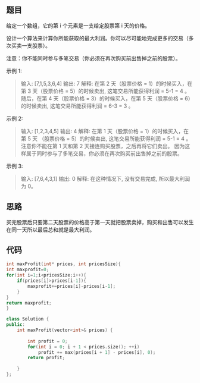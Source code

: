 ## 题目

给定一个数组，它的第 i 个元素是一支给定股票第 i 天的价格。

设计一个算法来计算你所能获取的最大利润。你可以尽可能地完成更多的交易（多次买卖一支股票）。

注意：你不能同时参与多笔交易（你必须在再次购买前出售掉之前的股票）。

示例 1:

> 输入: [7,1,5,3,6,4]
> 输出: 7
> 解释: 在第 2 天（股票价格 = 1）的时候买入，在第 3 天（股票价格 = 5）的时候卖出, 这笔交易所能获得利润 = 5-1 = 4 。
>      随后，在第 4 天（股票价格 = 3）的时候买入，在第 5 天（股票价格 = 6）的时候卖出, 这笔交易所能获得利润 = 6-3 = 3 。

示例 2:

> 输入: [1,2,3,4,5]
> 输出: 4
> 解释: 在第 1 天（股票价格 = 1）的时候买入，在第 5 天 （股票价格 = 5）的时候卖出, 这笔交易所能获得利润 = 5-1 = 4 。
>      注意你不能在第 1 天和第 2 天接连购买股票，之后再将它们卖出。
>      因为这样属于同时参与了多笔交易，你必须在再次购买前出售掉之前的股票。

示例 3:

> 输入: [7,6,4,3,1]
> 输出: 0
> 解释: 在这种情况下, 没有交易完成, 所以最大利润为 0。

## 思路

买完股票后只要第二天股票的价格高于第一天就把股票卖掉，购买和出售可以发生在同一天所以最后总和就是最大利润。

## 代码

```c
int maxProfit(int* prices, int pricesSize){
int maxprofit=0;
for(int i=1;i<pricesSize;i++){
    if(prices[i]>prices[i-1]){
        maxprofit+=prices[i]-prices[i-1];
    }
}
return maxprofit;
}
```

```c++
class Solution {
public:
    int maxProfit(vector<int>& prices) {
       
        int profit = 0;
        for(int i = 0; i + 1 < prices.size(); ++i) 
            profit += max(prices[i + 1] - prices[i], 0);
        return profit;
    
    }
};
```

